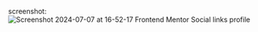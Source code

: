 screenshot:
![Screenshot 2024-07-07 at 16-52-17 Frontend Mentor Social links profile](https://github.com/zeina04/social-links/assets/120126144/6f1b6cfc-b2e0-4d93-9477-e580b8266a99)

